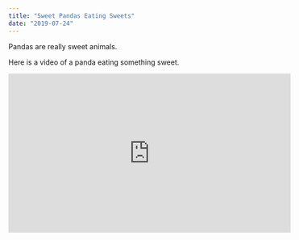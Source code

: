 ```yaml
---
title: "Sweet Pandas Eating Sweets"
date: "2019-07-24"
---
```


Pandas are really sweet animals. 

Here is a video of a panda eating something sweet.

<iframe width="560" height="315" src="https://www.youtube.com/embed/4n0xNbfJLR8" frameborder="0" allowfullscreen></iframe>
